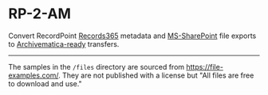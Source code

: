 # RP-2-AM
Convert RecordPoint [Records365](https://www.recordpoint.com/records365/) metadata and [MS-SharePoint](https://www.microsoft.com/en-us/microsoft-365/sharepoint/collaboration) file exports to [Archivematica-ready](https://www.archivematica.org/en/docs/archivematica-1.12/user-manual/transfer/transfer/#transfers-with-metadata) transfers.

---

The samples in the `/files` directory are sourced from https://file-examples.com/. They are not published with a license but "All files are free to download and use."
